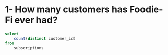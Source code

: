 # 1- How many customers has Foodie-Fi ever had?
```sql
select 
	count(distinct customer_id) 
from 
	subscriptions
```














































































































